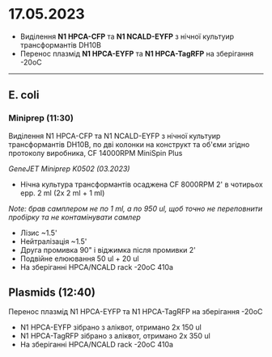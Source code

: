 17.05.2023
==========

- Виділення __N1 HPCA-CFP__ та __N1 NCALD-EYFP__ з нічної культуир трансформантів DH10B
- Перенос плазмід __N1 HPCA-EYFP__ та __N1 HPCA-TagRFP__ на зберігання -20oC

---

## E. coli
### Miniprep (11:30)
Виділення N1 HPCA-CFP та N1 NCALD-EYFP з нічної культуир трансформантів DH10B, по дві колонки на конструкт та об'єми згідно протоколу виробника, CF 14000RPM MiniSpin Plus

_GeneJET Miniprep K0502 (03.2023)_

- Нічна культура трансформантів осаджена CF 8000RPM 2' в чотирьох epp. 2 ml (2x 2 ml + 1 ml)

_Note: брав самплером не по 1 ml, а по 950 ul, щоб точно не переповнити пробірку та не контамінувати самлер_

- Лізис ~1.5'
- Нейтралізація ~1.5'
- Друга промивка 90" і віджимка після промивки 2'
- Подвійне елюювання 50 ul + 20 ul
- На зберіганні HPCA/NCALD rack -20oC 410a

## Plasmids (12:40)
Перенос плазмід N1 HPCA-EYFP та N1 HPCA-TagRFP на зберігання -20oC

- N1 HPCA-EYFP зібрано з аліквот, отримано 2x 150 ul
- N1 HPCA-TagRFP зібрано з аліквот, отримано 2x 350 ul 
- На зберіганні HPCA/NCALD rack -20oC 410a